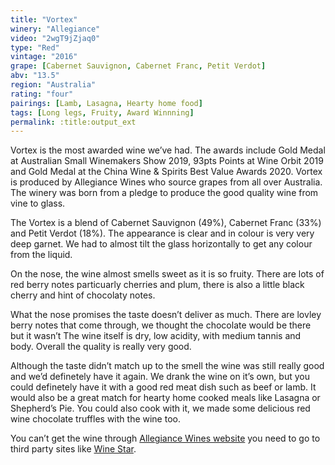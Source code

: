 ```yaml
---
title: "Vortex"
winery: "Allegiance"
video: "2wgT9jZjaq0"
type: "Red"
vintage: "2016"
grape: [Cabernet Sauvignon, Cabernet Franc, Petit Verdot]
abv: "13.5"
region: "Australia"
rating: "four"
pairings: [Lamb, Lasagna, Hearty home food]
tags: [Long legs, Fruity, Award Winnning]
permalink: :title:output_ext
---
```


Vortex is the most awarded wine we&rsquo;ve had. The awards include Gold Medal at Australian Small Winemakers Show 2019, 93pts Points at Wine Orbit 2019 and Gold Medal at the China Wine & Spirits Best Value Awards 2020. Vortex is produced by Allegiance Wines who source grapes from all over Australia. The winery was born from a pledge to produce the good quality wine from vine to glass.

The Vortex is a blend of Cabernet Sauvignon (49%), Cabernet Franc (33%) and Petit Verdot (18%). The appearance is clear and in colour is very very deep garnet. We had to almost tilt the glass horizontally to get any colour from the liquid. 

On the nose, the wine almost smells sweet as it is so fruity. There are lots of red berry notes particuarly cherries and plum, there is also a little black cherry and hint of chocolaty notes. 

What the nose promises the taste doesn&rsquo;t deliver as much. There are lovley berry notes that come through, we thought the chocolate would be there but it wasn&rsquo;t The wine itself is dry, low acidity, with medium tannis and body. Overall the quality is really very good. 

Although the taste didn&rsquo;t match up to the smell the wine was still really good and we&rsquo;d definetely have it again. We drank the wine on it&rsquo;s own, but you could definetely have it with a good red meat dish such as beef or lamb. It would also be a great match for hearty home cooked meals like Lasagna or Shepherd&rsquo;s Pie. You could also cook with it, we made some delicious red wine chocolate truffles with the wine too. 

You can&rsquo;t get the wine through <a href="https://www.allegiancewines.com.au/" title="Allegiance Wines" target="_blank">Allegiance Wines website</a> you need to go to third party sites like <a href="https://www.winestar.com.au/vortex-margaret-river-melange-rouge-2016" title="Wine Star" target="_blank">Wine Star</a>. 